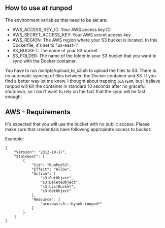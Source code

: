 ## How to use at runpod
The environment variables that need to be set are:

- AWS_ACCESS_KEY_ID: Your AWS access key ID.
- AWS_SECRET_ACCESS_KEY: Your AWS secret access key.
- AWS_REGION: The AWS region where your S3 bucket is located. In this Dockerfile, it's set to "us-east-1".
- S3_BUCKET: The name of your S3 bucket.
- S3_FOLDER: The name of the folder in your S3 bucket that you want to sync with the Docker container.

You have to run /scripts/upload_to_s3.sh to upload the files to S3. There is no automatic syncing of files between the Docker container and S3.
If you find a better way let me know. I thought about trapping `SIGTERM`, but I believe runpod will kill the container in standard 10 seconds
after no graceful shutdown, so I don't want to rely on the fact that the sync will be fast enough.

## AWS - Requirements
It's expected that you will use the bucket with no public access. Please make sure that credentials have following appropirate access to bucket:

Example:
```
{
	"Version": "2012-10-17",
	"Statement": [
		{
			"Sid": "RunPodS3",
			"Effect": "Allow",
			"Action": [
				"s3:PutObject",
				"s3:DeleteObject",
				"s3:ListBucket",
				"s3:GetObject"
			],
			"Resource": [
				"arn:aws:s3:::hynek-runpod*"
			]
		}
	]
}
```

